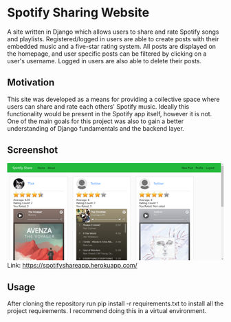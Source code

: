 # Spotify Sharing Website

A site written in Django which allows users to share and rate Spotify songs and playlists. Registered/logged in users are able to create posts with their embedded music and a five-star rating system. All posts are displayed on the homepage, and user specific posts can be filtered by clicking on a user's username. Logged in users are also able to delete their posts.  

## Motivation

This site was developed as a means for providing a collective space where users can share and rate each others' Spotify music. Ideally this functionality would be present in the Spotify app itself, however it is not. One of the main goals for this project was also to gain a better understanding of Django fundamentals and the backend layer. 

## Screenshot

![](django_website_scrnsht.png)
Link: https://spotifyshareapp.herokuapp.com/

## Usage

After cloning the repository run pip install -r requirements.txt to install all the project requirements. I recommend doing this in a virtual environment.  
